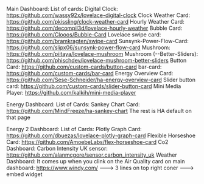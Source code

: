 Main Dashboard: 
   List of cards:
      Digital Clock:
         https://github.com/wassy92x/lovelace-digital-clock
      Clock Weather Card:
         https://github.com/pkissling/clock-weather-card
      Hourly Weather Card:
         https://github.com/decompil3d/lovelace-hourly-weather
      Bubble Card:
         https://github.com/Clooos/Bubble-Card
      Lovelace swipe card:
         https://github.com/bramkragten/swipe-card
      Sunsynk-Power-Flow-Card:
         https://github.com/slipx06/sunsynk-power-flow-card
      Mushroom:
         https://github.com/piitaya/lovelace-mushroom
      Mushroom (--Better-Sliders):
         https://github.com/phischdev/lovelace-mushroom-better-sliders
      Button Card:
         https://github.com/custom-cards/button-card
      bar-card:
         https://github.com/custom-cards/bar-card
      Energy Overview Card:
         https://github.com/Sese-Schneider/ha-energy-overview-card
      Slider button card:
         https://github.com/custom-cards/slider-button-card
      Mini Media Player:
         https://github.com/kalkih/mini-media-player

Energy Dashboard:
   List of Cards:
      Sankey Chart Card:
         https://github.com/MindFreeze/ha-sankey-chart
   The rest is HA default on that page
   
Energy 2 Dashboard:
   List of Cards:
      Plotly Graph Card:
         https://github.com/dbuezas/lovelace-plotly-graph-card
      Flexible Horseshoe Card:
         https://github.com/AmoebeLabs/flex-horseshoe-card
Co2 Dashboard:
   Carbon Intensity UK sensor:
      https://github.com/alanmcgore/sensor.carbon_intensity_uk
Weather Dashboard:
 It comes up when you clink on the Air Quality card on main dashboard:
   https://www.windy.com/ ---> 3 lines on top right coner ---> embed widget
